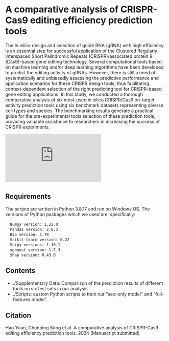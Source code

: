 # A comparative analysis of CRISPR-Cas9 editing efficiency prediction tools

The *in silico* design and selection of guide RNA (gRNA) with high efficiency is an essential step for successful application of the Clustered Regularly Interspaced Short Palindromic Repeats (CRISPR)/associated protein 9 (Cas9)-based gene editing technology. Several computational tools based on machine learning and/or deep learning algorithms have been developed to predict the editing activity of gRNAs. However, there is still a need of systematically and unbiasedly assessing the predictive performance and application scenarios for these CRISPR design tools, thus facilitating context-dependent selection of the right predicting tool for CRISPR-based gene editing applications. In this study, we conducted a thorough comparative analysis of six most-used in silico CRISPR/Cas9 on-target activity prediction tools using six benchmark datasets representing diverse cell types and species. The benchmarking results generate a practical guide for the pre-experimental tools selection of these prediction tools, providing valuable assistance to researchers in increasing the success of CRISPR experiments. 

![image](https://github.com/HaoDK12/Benchmarking-CRISPR-on-tools/blob/main/img/Figure.pdf)

## Requirements
The scripts are written in Python 3.8.17 and run on Windows OS. The versions of Python packages which we used are, specifically:
```
  Numpy version: 1.22.0
  Pandas version: 2.0.3
  Bio version: 1.78
  Scikit-learn version: 0.22
  Scipy versions: 1.10.1
  xgboost version: 1.7.3
  Shap version: 0.43.0
```

## Contents
  - ./Supplementary Data:  Comparison of the prediction results of different tools on six test sets  in our analysis.
  - ./Scripts: custom Python scripts to train our "seq-only model" and "full-features model".

## Citation
Hao Yuan, Chunping Song et al. A comparative analysis of CRISPR-Cas9 editing efficiency prediction tools. 2024 (Manuscript submitted)
